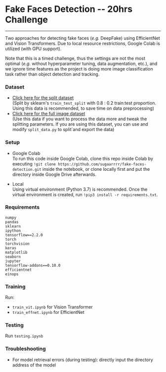 # Fake Faces Detection -- 20hrs Challenge
---
Two approaches for detecting fake faces (_e.g._ DeepFake) using EfficientNet and Vision Transformers. Due to local resource restrictions, Google Colab is utilized (with GPU support). 

Note that this is a timed challenge, thus the settings are not the most optimal (_e.g._ without hyperparameter tuning, data augmentation, etc.), and we ignore time features as the project is doing more image classification task rather than object detection and tracking.  

### Dataset
* [Click here for the split dataset](https://drive.google.com/drive/folders/1RrDFPuDWJtM-D8Tri_crTPpOmf_n0nT3?usp=sharing)  
(Split by sklearn's `train_test_split` with 0.8 : 0.2 train:test proportion. Using this data is recommended, to save time on data preprocessing)  
* [Click here for the full image dataset](https://drive.google.com/drive/folders/1TyjYmiyRoo7WQoqIX2X0P5zPfjTdUi5j?usp=sharing)  
(Use this data if you want to process the data more and tweak the splitting parameters. If you are using this dataset, you can use and modify `split_data.py` to split`and export the data)


### Setup

* Google Colab  
To run this code inside Google Colab, clone this repo inside Colab by executing `!git clone https://github.com/sugaarrrr/fake-faces-detection.git` inside the notebook, or clone locally first and put the directory inside Google Drive afterwards.


* Local  
Using virtual environment (Python 3.7) is recommended. Once the virtual environment is created, run `!pip3 install -r requirements.txt`. 


### Requirements

```
numpy
pandas
sklearn
ipython
tensorflow==2.2.0
torch
torchvision
keras
matplotlib
seaborn
jupyter
tensorflow-addons==0.10.0
efficientnet
einops
```

### Training  
Run:
* `train_vit.ipynb` for Vision Transformer
* `train_effnet.ipynb` for EfficientNet

### Testing
Run `testing.ipynb`

### Troubleshooting
* For model retrieval errors (during testing): directly input the directory address of the model 
